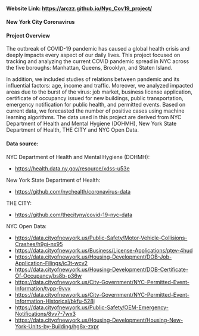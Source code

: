 
#### Website Link: https://arczz.github.io/Nyc_Cov19_project/

#### **New York City Coronavirus** 

#### Project Overview 

The outbreak of COVID-19 pandemic has caused a global health crisis and deeply impacts every aspect of our daily lives. This project focused on tracking and analyzing the current COVID pandemic spread in NYC across the five boroughs: Manhattan, Queens, Brooklyn, and Staten Island. 

In addition, we included studies of relations between pandemic and its influential factors: age, income and traffic. Moreover, we analyzed impacted areas due to the burst of the virus: job market, business license application, certificate of occupancy issued for new buildings, public transportation, emergency notification for public health, and permitted events. Based on current data, we forecasted the number of positive cases using machine learning algorithms. The data used in this project are derived from NYC Department of Health and Mental Hygiene (DOHMH), New York State Department of Health, THE CITY and NYC Open Data.


#### Data source:
NYC Department of Health and Mental Hygiene (DOHMH):

- https://health.data.ny.gov/resource/xdss-u53e

New York State Department of Health:

- https://github.com/nychealth/coronavirus-data

THE CITY:

- https://github.com/thecityny/covid-19-nyc-data

NYC Open Data:

- https://data.cityofnewyork.us/Public-Safety/Motor-Vehicle-Collisions-Crashes/h9gi-nx95
- https://data.cityofnewyork.us/Business/License-Applications/ptev-4hud
- https://data.cityofnewyork.us/Housing-Development/DOB-Job-Application-Filings/ic3t-wcy2
- https://data.cityofnewyork.us/Housing-Development/DOB-Certificate-Of-Occupancy/bs8b-p36w
- https://data.cityofnewyork.us/City-Government/NYC-Permitted-Event-Information/tvpp-9vvx
- https://data.cityofnewyork.us/City-Government/NYC-Permitted-Event-Information-Historical/bkfu-528j
- https://data.cityofnewyork.us/Public-Safety/OEM-Emergency-Notifications/8vv7-7wx3
- https://data.cityofnewyork.us/Housing-Development/Housing-New-York-Units-by-Building/hg8x-zxpr




